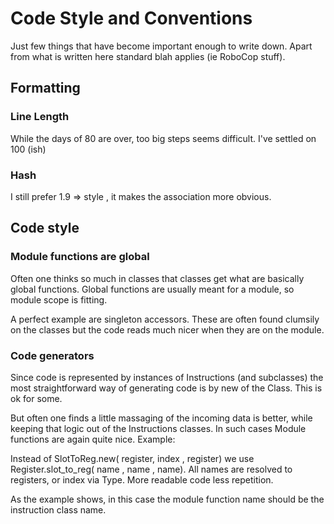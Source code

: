 # Code Style and Conventions

Just  few things that have become important enough to write down. Apart from what is written here
standard blah applies (ie RoboCop stuff).

## Formatting

### Line Length

While the days of 80 are over, too big steps seems difficult. I've settled on 100 (ish)

### Hash

I still prefer 1.9 => style , it makes the association more obvious.

## Code style

### Module functions are global

Often one thinks so much in classes that classes get what are basically global functions.
Global functions are usually meant for a module, so module scope is fitting.

A perfect example are singleton accessors. These are often found clumsily on the classes but
the code reads much nicer when they are on the module.

### Code generators

Since code is represented by instances of Instructions (and subclasses) the most straightforward
way of generating code is by new of the Class. This is ok for some.

But often one finds a little massaging of the incoming data is better, while keeping that logic
out of the Instructions classes. In such cases Module functions are again quite nice. Example:

Instead of SlotToReg.new( register, index , register) we use Register.slot_to_reg( name , name , name).
All names are resolved to registers, or index via Type. More readable code less repetition.

As the example shows, in this case the module function name should be the instruction class name.
